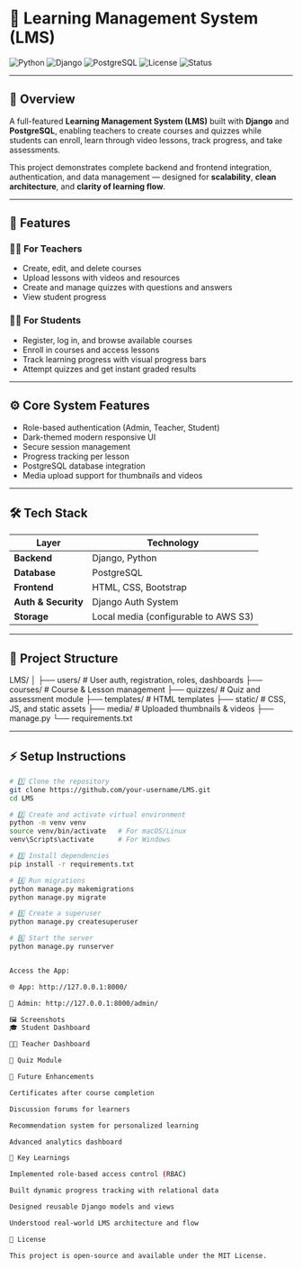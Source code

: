 # 📘 Learning Management System (LMS)

![Python](https://img.shields.io/badge/Python-3.10-blue?logo=python)
![Django](https://img.shields.io/badge/Django-5.0-darkgreen?logo=django)
![PostgreSQL](https://img.shields.io/badge/PostgreSQL-Database-blue?logo=postgresql)
![License](https://img.shields.io/badge/License-MIT-yellow)
![Status](https://img.shields.io/badge/Project%20Phase-Completed-brightgreen)

---

## 🧩 Overview

A full-featured **Learning Management System (LMS)** built with **Django** and **PostgreSQL**, enabling teachers to create courses and quizzes while students can enroll, learn through video lessons, track progress, and take assessments.

This project demonstrates complete backend and frontend integration, authentication, and data management — designed for **scalability**, **clean architecture**, and **clarity of learning flow**.

---

## 🚀 Features

### 👨‍🏫 For Teachers
- Create, edit, and delete courses  
- Upload lessons with videos and resources  
- Create and manage quizzes with questions and answers  
- View student progress  

### 👩‍🎓 For Students
- Register, log in, and browse available courses  
- Enroll in courses and access lessons  
- Track learning progress with visual progress bars  
- Attempt quizzes and get instant graded results  

---

## ⚙️ Core System Features
- Role-based authentication (Admin, Teacher, Student)  
- Dark-themed modern responsive UI  
- Secure session management  
- Progress tracking per lesson  
- PostgreSQL database integration  
- Media upload support for thumbnails and videos  

---

## 🛠️ Tech Stack

| Layer | Technology |
|--------|-------------|
| **Backend** | Django, Python |
| **Database** | PostgreSQL |
| **Frontend** | HTML, CSS, Bootstrap |
| **Auth & Security** | Django Auth System |
| **Storage** | Local media (configurable to AWS S3) |

---

## 📂 Project Structure

LMS/
│
├── users/ # User auth, registration, roles, dashboards
├── courses/ # Course & Lesson management
├── quizzes/ # Quiz and assessment module
├── templates/ # HTML templates
├── static/ # CSS, JS, and static assets
├── media/ # Uploaded thumbnails & videos
├── manage.py
└── requirements.txt


---

## ⚡ Setup Instructions

```bash
# 1️⃣ Clone the repository
git clone https://github.com/your-username/LMS.git
cd LMS

# 2️⃣ Create and activate virtual environment
python -m venv venv
source venv/bin/activate   # For macOS/Linux
venv\Scripts\activate      # For Windows

# 3️⃣ Install dependencies
pip install -r requirements.txt

# 4️⃣ Run migrations
python manage.py makemigrations
python manage.py migrate

# 5️⃣ Create a superuser
python manage.py createsuperuser

# 6️⃣ Start the server
python manage.py runserver


Access the App:

🌐 App: http://127.0.0.1:8000/

🔐 Admin: http://127.0.0.1:8000/admin/

🖼️ Screenshots
🎓 Student Dashboard

👨‍🏫 Teacher Dashboard

🧠 Quiz Module

🎯 Future Enhancements

Certificates after course completion

Discussion forums for learners

Recommendation system for personalized learning

Advanced analytics dashboard

🧠 Key Learnings

Implemented role-based access control (RBAC)

Built dynamic progress tracking with relational data

Designed reusable Django models and views

Understood real-world LMS architecture and flow

📜 License

This project is open-source and available under the MIT License.